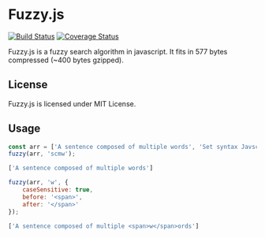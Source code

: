 # Fuzzy.js #

[![Build Status](https://travis-ci.org/gjuchault/fuzzy.js.svg?branch=master)](https://travis-ci.org/gjuchault/fuzzy.js)
[![Coverage Status](https://coveralls.io/repos/github/gjuchault/fuzzy.js/badge.svg?branch=master)](https://coveralls.io/github/gjuchault/fuzzy.js?branch=master)

Fuzzy.js is a fuzzy search algorithm in javascript. It fits in 577 bytes compressed (~400 bytes gzipped).

## License ##

Fuzzy.js is licensed under MIT License.

## Usage ##
```js
const arr = ['A sentence composed of multiple words', 'Set syntax Javscript'];
fuzzy(arr, 'scmw');

['A sentence composed of multiple words']

fuzzy(arr, 'w', {
    caseSensitive: true,
    before: '<span>',
    after: '</span>'
});

['A sentence composed of multiple <span>w</span>ords']
```
